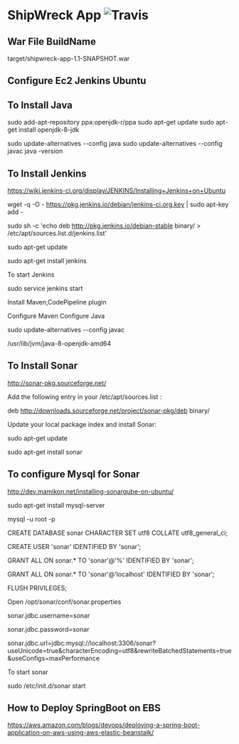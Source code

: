 # ShipWreck App ![Travis](https://api.travis-ci.org/phystem/ShipWreck-App.svg)

## War File BuildName

target/shipwreck-app-1.1-SNAPSHOT.war

## Configure Ec2 Jenkins Ubuntu

To Install Java
----------------
sudo add-apt-repository ppa:openjdk-r/ppa
sudo apt-get update
sudo apt-get install openjdk-8-jdk

sudo update-alternatives --config java
sudo update-alternatives --config javac
java -version

To Install Jenkins
-------------------

https://wiki.jenkins-ci.org/display/JENKINS/Installing+Jenkins+on+Ubuntu

wget -q -O - https://pkg.jenkins.io/debian/jenkins-ci.org.key | sudo apt-key add -

sudo sh -c 'echo deb http://pkg.jenkins.io/debian-stable binary/ > /etc/apt/sources.list.d/jenkins.list'

sudo apt-get update

sudo apt-get install jenkins

To start Jenkins

sudo service jenkins start

Install Maven,CodePipeline plugin

Configure Maven
Configure Java

sudo update-alternatives --config javac

/usr/lib/jvm/java-8-openjdk-amd64

To Install Sonar
-----------------

http://sonar-pkg.sourceforge.net/

Add the following entry in your /etc/apt/sources.list :

deb http://downloads.sourceforge.net/project/sonar-pkg/deb binary/

Update your local package index and install Sonar:

sudo apt-get update

sudo apt-get install sonar


To configure Mysql for Sonar
-------------------------

http://dev.mamikon.net/installing-sonarqube-on-ubuntu/

sudo apt-get install mysql-server

mysql -u root -p

CREATE DATABASE sonar CHARACTER SET utf8 COLLATE utf8_general_ci;

CREATE USER 'sonar' IDENTIFIED BY 'sonar';

GRANT ALL ON sonar.* TO 'sonar'@'%' IDENTIFIED BY 'sonar';

GRANT ALL ON sonar.* TO 'sonar'@'localhost' IDENTIFIED BY 'sonar';

FLUSH PRIVILEGES;


Open /opt/sonar/conf/sonar.properties

sonar.jdbc.username=sonar

sonar.jdbc.password=sonar

sonar.jdbc.url=jdbc:mysql://localhost:3306/sonar?useUnicode=true&characterEncoding=utf8&rewriteBatchedStatements=true&useConfigs=maxPerformance


To start sonar

sudo /etc/init.d/sonar start

## How to Deploy SpringBoot on EBS

https://aws.amazon.com/blogs/devops/deploying-a-spring-boot-application-on-aws-using-aws-elastic-beanstalk/
